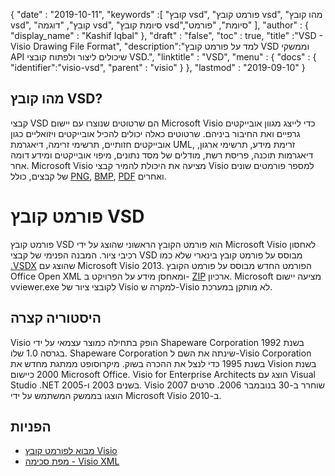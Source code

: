 {
  "date" : "2019-10-11",
  "keywords" :[ "קובץ vsd", "פורמט קובץ vsd", "מהו קובץ vsd", "קובץ", "דוגמה vsd", "סיומת קובץ vsd","סיומת", "פורמט" ],
  "author" : {
    "display_name" : "Kashif Iqbal"
},
  "draft" : "false",
  "toc" : true,
  "title" :"VSD - Visio Drawing File Format",
  "description":"למד על פורמט קובץ VSD וממשקי API שיכולים ליצור ולפתוח קובצי VSD.",
  "linktitle" : "VSD",
  "menu" : {
    "docs" : {
	  "identifier":"visio-vsd",
      "parent" : "visio"
}
},
  "lastmod" : "2019-09-10"
}

## מהו קובץ VSD?

קבצי VSD הם שרטוטים שנוצרו עם יישום Microsoft Visio כדי לייצג מגוון אובייקטים גרפיים ואת החיבור ביניהם. שרטוטים כאלה יכולים להכיל אובייקטים ויזואליים כגון אובייקטים חזותיים, תרשימי זרימה, דיאגרמת UML, זרימת מידע, תרשימי ארגון, דיאגרמות תוכנה, פריסת רשת, מודלים של מסד נתונים, מיפוי אובייקטים ומידע דומה אחר. Microsoft Visio מציעה את היכולת להמיר קבצי Visio למספר פורמטים שונים של קבצים, כולל [PNG](/he/image/png/), [BMP](/he/image/bmp/), [PDF](/he/pdf/) ואחרים.

# פורמט קובץ VSD #

פורמט קובץ VSD הוא פורמט הקובץ הראשוני שהוצג על ידי Microsoft Visio לאחסון רכיבי ציור. המבנה הפנימי של קבצי VSD מבוסס על פורמט קובץ בינארי שלא כמו [.VSDX](/he/visio/vsdx/) שהוצג עם Microsoft Visio 2013. הפורמט החדש מבוסס על פורמט הקובץ Office Open XML ומאחסן מידע על הפרויקט ב- [ZIP](/he/compression/zip/) ארכיון. Microsoft מציעה יישום vviewer.exe לקובצי ציור של Visio למקרה ש-Visio לא מותקן במערכת.

## היסטוריה קצרה ##

Visio הופק בתחילה כמוצר עצמאי על ידי Shapeware Corporation בשנת 1992 בגרסה 1.0 שלו. Shapeware Corporation שינתה את השם ל-Visio Corporation בשנת 1995 כדי לנצל את ההכרה בשוק. מיקרוסופט ממתגת מחדש את Vision בשנת 2000 כיישום Microsoft Office. Visio for Enterprise Architects הוצג עם Visual Studio .NET בשנים 2003 ו-2005. Visio 2007 שוחרר ב-30 בנובמבר 2006. סרטים הוצגו בממשק המשתמש על ידי Microsoft Visio ב-2010.

## הפניות ##

* [מבוא לפורמט קובץ Visio](https://learn.microsoft.com/en-us/office/client-developer/visio/introduction-to-the-visio-file-formatvsdx)
* [מפת סכימה - Visio XML](https://learn.microsoft.com/en-us/office/client-developer/visio/schema-mapvisio-xml)


